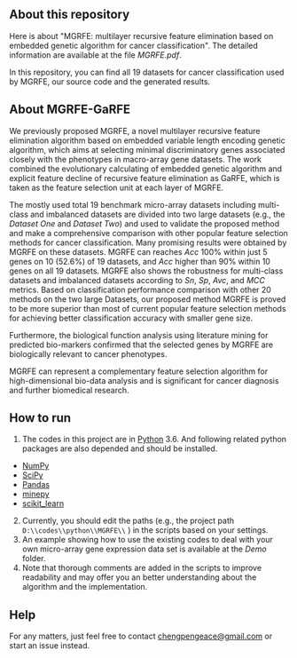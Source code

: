 ## About this repository

Here is about "MGRFE: multilayer recursive feature elimination based on embedded genetic algorithm for cancer classification". The detailed information are available at the file *MGRFE.pdf*.

In this repository, you can find all 19 datasets for cancer classification used by MGRFE, our source code and the generated results.

## About MGRFE-GaRFE

We previously proposed MGRFE, a novel multilayer recursive feature elimination algorithm based on embedded variable length encoding genetic algorithm, which aims at selecting minimal discriminatory genes associated closely with the phenotypes in macro-array gene datasets. The work combined the evolutionary calculating of embedded genetic algorithm and explicit feature decline of recursive feature elimination as GaRFE, which is taken as the feature selection unit at each layer of MGRFE.

The mostly used total 19 benchmark micro-array datasets including multi-class and imbalanced datasets are divided into two large datasets (e.g., the *Dataset One* and *Dataset Two*) and used to validate the proposed method and make a comprehensive comparison with other popular feature selection methods for cancer classification. Many promising results were obtained by MGRFE on these datasets. MGRFE can reaches *Acc* 100% within just 5 genes on 10 (52.6%) of 19 datasets, and *Acc* higher than 90% within 10 genes on all 19 datasets. MGRFE also shows the robustness for multi-class datasets and imbalanced datasets according to *Sn*, *Sp*, *Avc*, and *MCC* metrics. Based on classification performance comparison with other 20 methods on the two large Datasets, our proposed method MGRFE is proved to be more superior than most of current popular feature selection methods for achieving better classification accuracy with smaller gene size.

Furthermore, the biological function analysis using literature mining for predicted bio-markers confirmed that the selected genes by MGRFE are biologically relevant to cancer phenotypes. 

MGRFE can represent a complementary feature selection algorithm for high-dimensional bio-data analysis and is significant for cancer diagnosis and further biomedical research.

## How to run

1. The codes in this project are in [Python](https://www.python.org/downloads/) 3.6. And following related python packages are also depended and should be installed.
  - [NumPy](http://www.numpy.org/)
  - [SciPy](https://www.scipy.org/)
  - [Pandas](http://pandas.pydata.org/)
  - [minepy](https://pypi.python.org/pypi/minepy)
  - [scikit_learn](http://scikit-learn.org/stable/)
2. Currently, you should edit the paths (e.g., the project path `D:\\codes\\python\\MGRFE\\` ) in the scripts based on your settings.
3. An example showing how to use the existing codes to deal with your own micro-array gene expression data set is available at the *Demo* folder.
4. Note that thorough comments are added in the scripts to improve readability and may offer you an better understanding about the algorithm and the implementation.

## Help

For any matters, just feel free to contact chengpengeace@gmail.com or start an issue instead.
